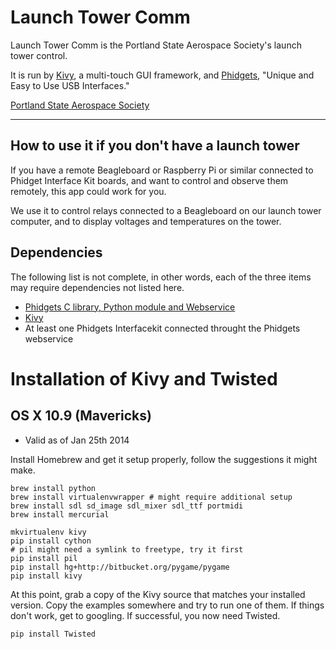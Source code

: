 # Launch Tower Comm
Launch Tower Comm is the Portland State Aerospace Society's launch tower 
control.  

It is run by [Kivy](http://kivy.org), a multi-touch GUI framework, and 
[Phidgets](https://www.phidgets.com), "Unique and Easy to Use USB Interfaces."

[Portland State Aerospace Society](https://psas.pdx.edu)

---

## How to use it if you don't have a launch tower

If you have a remote Beagleboard or Raspberry Pi or similar connected to
Phidget Interface Kit boards, and want to control and observe them remotely,
this app could work for you.  

We use it to control relays connected to a Beagleboard on our launch
tower computer, and to display voltages and temperatures on the tower.


## Dependencies

The following list is not complete, in other words, each of the three items
may require dependencies not listed here.

* [Phidgets C library, Python module and Webservice](http://www.phidgets.com/docs/Software_Overview#Operating_System_Support)
* [Kivy](http://kivy.org/#download)
* At least one Phidgets Interfacekit connected throught the Phidgets webservice 

# Installation of Kivy and Twisted

## OS X 10.9 (Mavericks) 

* Valid as of Jan 25th 2014

Install Homebrew and get it setup properly, follow the suggestions it might
make.

    brew install python
    brew install virtualenvwrapper # might require additional setup
    brew install sdl sd_image sdl_mixer sdl_ttf portmidi
    brew install mercurial

    mkvirtualenv kivy
    pip install cython
    # pil might need a symlink to freetype, try it first
    pip install pil 
    pip install hg+http://bitbucket.org/pygame/pygame
    pip install kivy

At this point, grab a copy of the Kivy source that matches your installed
version. Copy the examples somewhere and try to run one of them. If things
don't work, get to googling.  If successful, you now need Twisted.

    pip install Twisted
